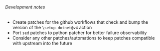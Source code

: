 ###### Development notes

- Create patches for the github workflows that check and bump the version of the `\setup-dotnet@v4` action
- Port `sed` patches to python patcher for better failure observability
- Consider any other patches/automations to keep patches compatible with upstream into the future
